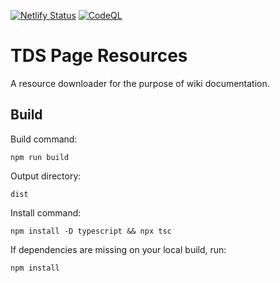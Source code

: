 [![Netlify Status](https://api.netlify.com/api/v1/badges/58723917-a961-4fa2-a69c-6fee8e6a41bb/deploy-status)](https://app.netlify.com/projects/steinsgate/deploys)
[![CodeQL](https://github.com/Paradoxum-Wikis/TDS-Page-Resources/actions/workflows/github-code-scanning/codeql/badge.svg)](https://github.com/Paradoxum-Wikis/TDS-Page-Resources/actions/workflows/github-code-scanning/codeql)

# TDS Page Resources

A resource downloader for the purpose of wiki documentation.

## Build

Build command:

    npm run build

Output directory:

    dist

Install command:

    npm install -D typescript && npx tsc

If dependencies are missing on your local build, run:

    npm install

